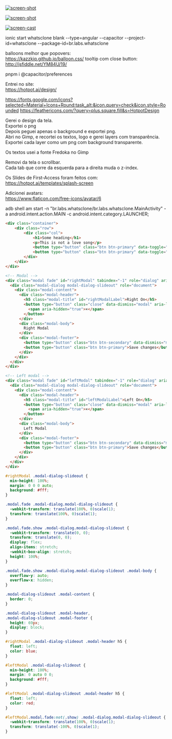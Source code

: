 
[![screen-shot](https://user-images.githubusercontent.com/32627919/255275735-c033f65d-1a69-4b70-aa7c-1f16c5d76d77.png)](https://user-images.githubusercontent.com/32627919/256926948-6b34b409-ff8b-437f-b313-1e872a8d5a9c.mp4)

[![screen-shot](https://user-images.githubusercontent.com/32627919/255275735-c033f65d-1a69-4b70-aa7c-1f16c5d76d77.png)](https://user-images.githubusercontent.com/32627919/255270715-8e4fe8a2-3b25-49ca-81fa-3d94c73ddcca.mp4)

[![screen-cast](https://user-images.githubusercontent.com/32627919/255298661-b99a89aa-aaa0-4630-ba46-1f5adffe780e.png)](https://user-images.githubusercontent.com/32627919/255298622-46c6fd1f-18fd-4d70-82ea-de066d91fd46.mp4)



ionic start whatsclone blank --type=angular --capacitor --project-id=whatsclone --package-id=br.labs.whatsclone


balloons melhor que popovers:  
https://kazzkiq.github.io/balloon.css/
tooltip com close button:  
http://jsfiddle.net/YM84U/19/



pnpm i @capacitor/preferences

Entrei no site:  
https://hotpot.ai/design/

https://fonts.google.com/icons?selected=Material+Icons+Round:task_alt:&icon.query=check&icon.style=Rounded
https://feathericons.com/?query=plus.square.fill&s=HotpotDesign

Gerei o design da tela.  
Exportei o png  
Depois peguei apenas o background e exportei png.  
Abri no Gimp, e recortei os textos, logo e gerei layers com transparência.  
Exportei cada layer como um png com background transparente.  

Os textos usei a fonte Fredoka no Gimp

Removi da tela o scrollbar.  
Cada tab que corre da esquerda para a direita muda o z-index.  

Os Slides de First-Access foram feitos com:  
https://hotpot.ai/templates/splash-screen


Adicionei avatars:  
https://www.flaticon.com/free-icons/avatar/6



adb shell am start -n "br.labs.whatsclone/br.labs.whatsclone.MainActivity" -a android.intent.action.MAIN -c android.intent.category.LAUNCHER;


```html
<div class="container">
    <div class="row">
        <div class="col">
            <h1>Some heading</h1>
            <p>This is not a love song</p>
            <button type="button" class="btn btn-primary" data-toggle="modal" data-target="#leftModal">Left</button>
            <button type="button" class="btn btn-primary" data-toggle="modal" data-target="#rightModal">Right</button>
        </div>
    </div>
</div>

<!-- Modal -->
<div class="modal fade" id="rightModal" tabindex="-1" role="dialog" aria-labelledby="rightModalLabel" aria-hidden="true">
  <div class="modal-dialog modal-dialog-slideout" role="document">
    <div class="modal-content">
      <div class="modal-header">
        <h5 class="modal-title" id="rightModalLabel">Right On</h5>
        <button type="button" class="close" data-dismiss="modal" aria-label="Close">
          <span aria-hidden="true">×</span>
        </button>
      </div>
      <div class="modal-body">
        Right Modal
      </div>
      <div class="modal-footer">
        <button type="button" class="btn btn-secondary" data-dismiss="modal">Close</button>
        <button type="button" class="btn btn-primary">Save changes</button>
      </div>
    </div>
  </div>
</div>

<!-- Left modal -->
<div class="modal fade" id="leftModal" tabindex="-1" role="dialog" aria-labelledby="leftModalLabel" aria-hidden="true">
  <div class="modal-dialog modal-dialog-slideout" role="document">
    <div class="modal-content">
      <div class="modal-header">
        <h5 class="modal-title" id="leftModalLabel">Left On</h5>
        <button type="button" class="close" data-dismiss="modal" aria-label="Close">
          <span aria-hidden="true">×</span>
        </button>
      </div>
      <div class="modal-body">
        Left Modal
      </div>
      <div class="modal-footer">
        <button type="button" class="btn btn-secondary" data-dismiss="modal">Close</button>
        <button type="button" class="btn btn-primary">Save changes</button>
      </div>
    </div>
  </div>
</div>
```

```css
#rightModal .modal-dialog-slideout {
  min-height: 100%;
  margin: 0 0 0 auto;
  background: #fff;
}

.modal.fade .modal-dialog.modal-dialog-slideout {
  -webkit-transform: translate(100%, 0)scale(1);
  transform: translate(100%, 0)scale(1);
}

.modal.fade.show .modal-dialog.modal-dialog-slideout {
  -webkit-transform: translate(0, 0);
  transform: translate(0, 0);
  display: flex;
  align-items: stretch;
  -webkit-box-align: stretch;
  height: 100%;
}

.modal.fade.show .modal-dialog.modal-dialog-slideout .modal-body {
  overflow-y: auto;
  overflow-x: hidden;
}

.modal-dialog-slideout .modal-content {
  border: 0;
}

.modal-dialog-slideout .modal-header,
.modal-dialog-slideout .modal-footer {
  height: 69px;
  display: block;
}

#rightModal .modal-dialog-slideout .modal-header h5 {
  float: left;
  color: blue;
}

#leftModal .modal-dialog-slideout {
  min-height: 100%;
  margin: 0 auto 0 0;
  background: #fff;
}

#leftModal .modal-dialog-slideout .modal-header h5 {
  float: left;
  color: red;
}

#leftModal.modal.fade:not(.show) .modal-dialog.modal-dialog-slideout {
  -webkit-transform: translate(100%, 0)scale(1);
  transform: translate(-100%, 0)scale(1);
}
```